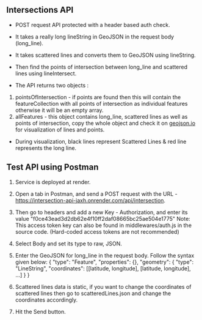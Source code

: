 ## Intersections API

- POST request API protected with a header based auth check.

- It takes a really long lineString in GeoJSON in the request body (long_line).

- It takes scattered lines and converts them to GeoJSON using lineString.

- Then find the points of intersection between long_line and scattered lines using lineIntersect.

- The API returns two objects :
1. pointsOfIntersection - if points are found then this will contain the featureCollection with all points of intersection as individual features otherwise  it will be an empty array.
2. allFeatures - this object contains long_line, scattered lines as well as points of intersection, copy the whole object and check it on [geojson.io](http://geojson.io/) for visualization of lines and points.

- During visualization, black lines represent Scattered Lines & red line represents the long line.

## Test API using Postman

1. Service is deployed at render.

2. Open a tab in Postman, and send a POST request with the URL - https://intersection-api-jaxh.onrender.com/api/intersection.

3. Then go to headers and add a new Key - Authorization, and enter its value "f0ce43ead3d2db62e4f10ff2daf08665bc25ae504e1775"
Note: This access token key can also be found in middlewares/auth.js in the source code. (Hard-coded access tokens are not recommended)

4. Select Body and set its type to raw, JSON.

5. Enter the GeoJSON for long_line in the request body. Follow the syntax given below:
{
    "type": "Feature",
    "properties": {},
    "geometry": {
        "type": "LineString",
	      "coordinates": [[latitude, longitude], [latitude, longitude], ...]
	}
}

6. Scattered lines data is static, if you want to change the coordinates of scattered lines then go to scatteredLines.json and change the coordinates accordingly.

7. Hit the Send button.

